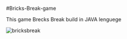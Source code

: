#Bricks-Break-game

This game Brecks Break build in JAVA lenguege



![bricksbreak](https://user-images.githubusercontent.com/59650183/103485543-bb576c00-4dff-11eb-92a2-c96ea28ace1b.png)
